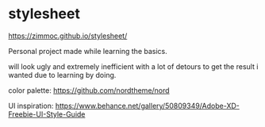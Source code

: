 # stylesheet

https://zimmoc.github.io/stylesheet/

Personal project made while learning the basics.

will look ugly and extremely inefficient with a lot of detours to get the result i wanted due to learning by doing.


color palette: https://github.com/nordtheme/nord

UI inspiration: https://www.behance.net/gallery/50809349/Adobe-XD-Freebie-UI-Style-Guide

